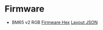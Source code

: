 # Firmware

- BM65 v2 RGB [Firmware Hex](./bm65v2_via.hex ':include') [Layout JSON](./bm65v2_via.json ':include')
